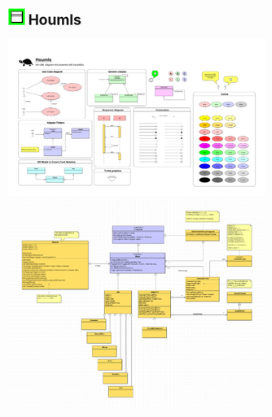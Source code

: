 
# ![alt text](src/main/resources/org/homs/houmls/houmls.png) Houmls


![alt text](welcome.png)
![alt text](diagrams/houmls-white-paper.png)

